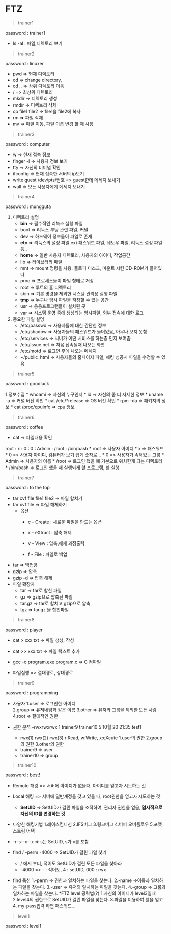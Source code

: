 # FTZ

>trainer1

password : trainer1

* ls -al : 파일,디렉토리 보기

>trainer2

password : linuxer

* pwd => 현재 디렉토리
* cd => change directory,
* cd .. => 상위 디렉토리 이동
* / => 최상위 디렉토리
* mkdir => 디렉토리 생성
* rmdir => 디렉토리 삭제
* cp file1 file2 => file1을 file2에 복사
* rm => 파일 삭제
* mv => 파일 이동, 파일 이름 변경 할 때 사용

>trainer3

password : computer

* w => 현재 접속 정보
* finger -l => 사용자 정보 보기
* tty => 자신의 터미널 확인
* ifconfig => 현재 접속한 서버의 ip보기
* write guest /dev/pts/번호 => guest한테 메세지 보내기
* wall => 모든 사용자에게 메세지 보내기

>trainer4

password : mungguta

1. 디렉토리 설명
    * **bin** => 필수적인 리눅스 실행 파일
    * boot => 리눅스 부팅 관련 파일, 커널
    * dev => 하드웨어 정보들이 파일로 존재
    * **etc** => 리눅스의 설정 파일 ex) 패스워드 파일, 쉐도우 파일, 리눅스 설정 파일등..
    * **home** => 일반 사용자 디렉토리, 사용자의 아이디, 작업공간
    * lib => 라이브러리 파일
    * mnt => mount 명령을 사용, 플로피 디스크, 마운트 시킨 CD-ROM가 들어있다
    * proc => 프로세스들이 파일 형태로 저장
    * root => 루트의 홈 디렉토리
    * sbin => 기본 명령을 제외한 시스템 관리용 실행 파일
    * **tmp** => 누구나 임시 파일을 저장할 수 있는 공간
    * usr => 응용프로그램들이 설치된 곳
    * var => 시스템 운영 중에 생성되는 임시파일, 외부 접속에 대한 로그
2. 중요한 파일 설명
    * /etc/passwd => 사용자들에 대한 간단한 정보
    * /etc/shadow => 사용자들의 패스워드가 들어있음, 아무나 보지 못함
    * /etc/services => 서버가 어떤 서비스를 하는중 인지 보여줌
    * /etc/issue.net => 처음 접속될때 나오는 화면
    * /etc/motd => 로그인 후에 나오는 메세지
    * ~/public_html => 사용자들의 홈페이지 파일, 해킹 성공시 파일을 수정할 수 있음

>trainer5

password : goodluck

1.정보수집
    * whoami => 자신의 누구인지
    * id => 자신의 좀 더 자세한 정보
    * uname -a => 커널 버전 확인
    * cat /etc/\*release => OS 버전 확인 
    * rpm -da => 패키지의 정보
    * cat /proc/cpuinfo => cpu 정보 

>trainer6

password : coffee

* cat => 파일내용 확인

root : x : 0 : 0 : Admin : /root : /bin/bash
    * root => 사용자 아이디
    * x => 패스워드
    * 0 => 사용자 아이디, 컴퓨터가 보기 쉽게 숫자로...
    * 0 => 사용자가 속해있는 그룹
    * Admin => 사용자의 이름
    * /root => 로그인 했을 떄 기본으로 위치한게 되는 디렉토리
    * /bin/bash => 로그인 했을 때 실행되게 할 프로그램, 쉘 실행

>trainer7

password : to the top

* tar cvf file file1 file2 => 파일 합치기
* tar xvf file => 파일 해체하기
    * 옵션
        * c - Create : 새로운 파일을 만드는 옵션
        * x - eXtract : 압축 해제

        * v - View : 압축,해체 과정출력
        * f - File : 파일로 백업
* tar => 백업용
* gzip => 압축
* gzip -d => 압축 해제
* 파일 확장자
    * tar => tar로 합친 파일
    * gz => gzip으로 압축된 파일 
    * tar.gz => tar로 합치고 gzip으로 압축
    * tgz => tar.gz 을 합친파일

>trainer8

password : player

* cat > xxx.txt => 파일 생성, 작성
* cat >> xxx.txt => 파일 택스트 추가

* gcc -o program.exe program.c => C 컴파일
* 파일실행 => 절대경로, 상대경로

>trainer9 

password : programming

* 사용자
    1.user => 로그인한 아이디  
    2.group => 유저네임과 같은 이름
    3.other => 유저와 그룹을 제외한 모든 사람
    4.root => 절대적인 권한

* 권한 분석 
    -rwxrwxrwx    1 trainer9 trainer10        5 10월 20 21:35 test1
    * rwx(1) rwx(2) rwx(3) r:Read, w:Write, x:eXcute
        1.user의 권한
        2.group의 권한
        3.other의 권한
    * trainer9 => user
    * trainer10 => group

>trainer10

password : best!

* Remote 해킹 => 서버에 아이디가 없을때, 아이디를 얻고자 시도하는 것
* Local 해킹 => 서버에 일반계정을 갖고 있을 때, root권한을 얻고자 시도하는 것
    * **SetUID** => SetUID가 걸린 파일을 조작하여, 관리자 권한을 얻음, **일시적으로 자신의 ID를 변경하는 것**

* 다양한 해킹기법
    1.레이스컨디션
    2.IFS버그
    3.링크버그
    4.버퍼 오버플로우
    5.포맷 스트링 어택
* -r-s--x--x => s는 SetUID, s가 x를 포함
* find / -perm -4000 => SetUID가 걸린 파일 찾기
    * / 에서 부터, 적어도 SetUID가 걸린 모든 파일을 찾아라
    * -4000 => - : 적어도, 4 : setUID, 000 : rwx
* find 옵션
    1.-perm => 권한과 일치하는 파일을 찾는다.
    2.-name =>이름과 일치하는 파일을 찾는다.
    3.-user => 유저와 일치하는 파일을 찾는다.
    4.-group => 그룹과 일차하는 파일을 찾는다.
*FTZ level 공략법(?)
    1.자신의 아이디가 level3일때
    2.level4의 권한으로 SetUID가 걸린 파일을 찾는다.
    3.파일을 이용하여 쉘을 얻고 
    4. my-pass입력 하면 패스워드...

>level1

password : level1